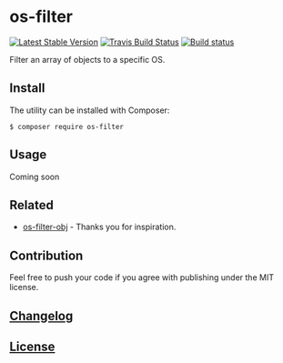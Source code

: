 # os-filter

[![Latest Stable Version](https://poser.pugx.org/itgalaxy/os-filter/v/stable)](https://packagist.org/packages/itgalaxy/os-filter)
[![Travis Build Status](https://img.shields.io/travis/itgalaxy/os-filter/master.svg?label=build)](https://travis-ci.org/itgalaxy/os-filter)
[![Build status](https://ci.appveyor.com/api/projects/status/7wyfrfde2who3xc3?svg=true)](https://ci.appveyor.com/project/evilebottnawi/os-filter)

Filter an array of objects to a specific OS.

## Install

The utility can be installed with Composer:

```shell
$ composer require os-filter
```

## Usage

Coming soon

## Related

- [os-filter-obj](https://github.com/kevva/os-filter-obj) - Thanks you for inspiration.

## Contribution

Feel free to push your code if you agree with publishing under the MIT license.

## [Changelog](CHANGELOG.md)

## [License](LICENSE)
